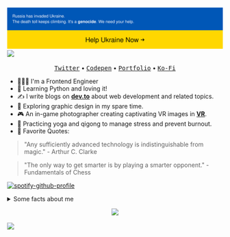 
[![SWUbanner](https://raw.githubusercontent.com/vshymanskyy/StandWithUkraine/main/banner2-direct.svg)](https://vshymanskyy.github.io/StandWithUkraine)
<img src="https://res.cloudinary.com/highflyer910/image/upload/v1595978137/meeee_qlardj.png" >


<p align="center">
    <a href="https://twitter.com/highflyer910"><kbd>Twitter</kbd></a> •
    <a href="https://codepen.io/HighFlyer/" alt="Codepen"><kbd>Codepen</kbd></a> •
    <a href="https://highflyer910.github.io/" alt="My site"><kbd>Portfolio</kbd></a> •
    <a href="https://ko-fi.com/highflyer910" alt="Buy me a coffee"><kbd>Ko-Fi</kbd></a>
  </p>

- 👩🏻‍💻 I'm a Frontend Engineer
- 🌱 Learning Python and loving it!
- ✍️ I write blogs on **[dev.to](https://dev.to/highflyer910)** about web development and related topics. 
- 🎨 Exploring graphic design in my spare time.
- 🎮 An in-game photographer  creating captivating VR images in **[VR](https://ingame-photography.netlify.app/)**.
- 🧘 Practicing yoga and qigong to manage stress and prevent burnout.
- 💬 Favorite Quotes:
> "Any sufficiently advanced technology is indistinguishable from magic." - Arthur C. Clarke

> "The only way to get smarter is by playing a smarter opponent." - Fundamentals of Chess

[![spotify-github-profile](https://spotify-github-profile.vercel.app/api/view?uid=22smz5hni4thxjww45b2lmdjq&cover_image=true&theme=novatorem)](https://spotify-github-profile.vercel.app/api/view?uid=22smz5hni4thxjww45b2lmdjq&redirect=true)

  <details>
    <summary>Some facts about me</summary>
   <img src="https://github-readme-stats.vercel.app/api?username=highflyer910&show_icons=true&hide=[%22issues%22]&theme=radical" alt="highflyer910" /> 
  </details>


<p align="center">
  <img width="250" src="https://media.giphy.com/media/KFcA9XBoottEw4Jv86/giphy.gif" width="180">
</p>

![](https://komarev.com/ghpvc/?username=highflyer910&color=yellow)


<!--

- 🔭 I’m currently working on ...
- 🌱 I’m currently learning ...
- 👯 I’m looking to collaborate on ...
- 🤔 I’m looking for help with ...
- 💬 Ask me about ...
- 📫 How to reach me: ...
- 😄 Pronouns: ...
- ⚡ Fun fact: ...
-->


